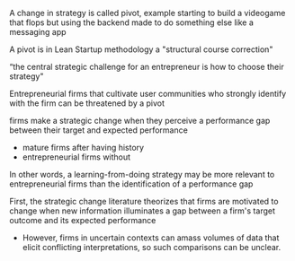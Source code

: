 A change in strategy is called pivot, example starting to build a videogame that flops but using the backend made to do something else like a messaging app

A pivot is in Lean Startup methodology a "structural course correction"

“the central strategic challenge for an entrepreneur is how to choose their strategy"

Entrepreneurial firms that cultivate user communities who strongly identify with the firm can be threatened by a pivot

firms make a strategic change when they perceive a performance gap between their target and expected performance
- mature firms after having history 
- entrepreneurial firms without

In other words, a learning-from-doing strategy may be more relevant to entrepreneurial firms than the identification of a performance gap


First, the strategic change literature theorizes that firms are motivated to change when new information illuminates a gap between a firm's target outcome and its expected performance
- However, firms in uncertain contexts can amass volumes of data that elicit conflicting interpretations, so such comparisons can be unclear.
